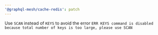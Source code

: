 ```yaml
---
'@graphql-mesh/cache-redis': patch
---
```


Use `SCAN` instead of `KEYS` to avoid the error `ERR KEYS command is disabled because total
number of keys is too large, please use SCAN`
